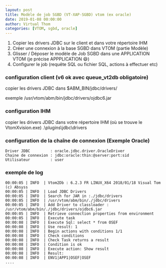 ```yaml
---
layout: post
title: Modèle de job SGBD (VT-XAP-SGBD) vtom (ex oracle)
date: 2019-01-08 00:00:00
author: Virtual Thom
categories: [VTOM, sgbd, oracle]
---
```


1. Copier les drivers JDBC sur le client et dans votre répertoire IHM
2. Créer une connexion à la base SGBD dans VTOM (partie Modèle)
3. Glisser / Déposer le modèle de Job SGBD dans une APPLICATION VTOM (je précise APPPLICATION :smile:)
4. Configurer le job (requête SQL ou fichier SQL, actions à effectuer etc)

### configuration client (v6 ok avec queue_vt2db obligatoire)

copier les drivers JDBC dans $ABM_BIN/jdbc/drivers/

exemple /usr/vtom/abm/bin/jdbc/drivers/ojdbc6.jar

### configuration IHM

copier les drivers JDBC dans votre répertoire IHM (où se trouve le VtomXvision.exe) .\plugins\jdbc\drivers

### configuration de la chaîne de connexion (Exemple Oracle)

```
Driver JDBC         : oracle.jdbc.driver.OracleDriver
Chaine de connexion : jdbc:oracle:thin:@server:port:sid
Utilisateur         : user
```

### exemple de log

```
00:00:05 | INFO  | Vtom2Db : 6.2.3 FR LINUX_X64 2018/01/18 Visual Tom (c) Absyss
00:00:05 | INFO  | Load JDBC Drivers
00:00:05 | INFO  | Search for JAR in :./jdbc/drivers
00:00:05 | INFO  | /usr/vtom/abm/bin/./jdbc/drivers
00:00:05 | INFO  | Add Driver to classloader : /usr/vtom/abm/bin/./jdbc/drivers/ojdbc6.jar
00:00:05 | INFO  | Retrieve connection properties from environment
00:00:05 | INFO  | Execute task
00:00:08 | INFO  | Execute Sql: select * from OSEF
00:00:08 | INFO  | Use result: 1
00:00:08 | INFO  | Begin actions with conditions 1/1
00:00:08 | INFO  | Check conditions
00:00:08 | INFO  | Check Task returns a result
00:00:08 | INFO  | Condition is ok
00:00:08 | INFO  | Execute action: Show result
00:00:08 | INFO  | Result:
00:00:08 | INFO  | ENV1|APP1|OSEF|OSEF
....
```
